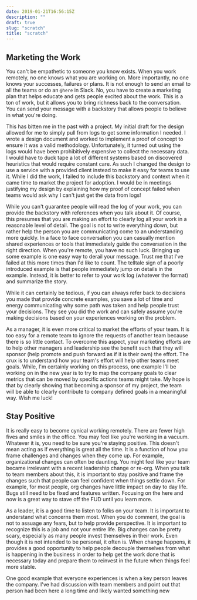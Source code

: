 ```yaml
---
date: 2019-01-21T16:56:15Z
description: ""
draft: true
slug: "scratch"
title: "scratch"
---
```


## Marketing the Work

You can't be empathetic to someone you know exists. When you work remotely, no one knows what you are working on. More importantly, no one knows your successes, failures or plans. It is not enough to send an email to all the teams or do an `@here` in Slack. No, you have to create a marketing plan that helps educate and gets people excited about the work. This is a ton of work, but it allows you to bring richness back to the conversation. You can send your message with a backstory that allows people to believe in what you're doing.

This has bitten me in the past with a project. My initial draft for the design allowed for me to simply pull from logs to get some information I needed. I wrote a design document and worked to implement a proof of concept to ensure it was a valid methodology. Unfortunately, it turned out using the logs would have been prohibitively expensive to collect the necessary data. I would have to duck tape a lot of different systems based on discovered heuristics that would require constant care. As such I changed the design to use a service with a provided client instead to make it easy for teams to use it. While I did the work, I failed to include this backstory and context when it came time to market the project for adoption. I would be in meetings justifying my design by explaining how my proof of concept failed when teams would ask why I can't just get the data from logs!

While you can't guarantee people will read the log of your work, you can provide the backstory with references when you talk about it. Of course, this presumes that you are making an effort to clearly log all your work in a reasonable level of detail. The goal is not to write everything down, but rather help the person you are communicating come to an understanding more quickly. In a face to face conversation you can casually mention shared experiences or tools that immediately guide the conversation in the right direction. When you're remote, you have no such luck. Bringing up some example is one easy way to derail your message. Trust me that I've failed at this more times than I'd like to count. The telltale sign of a poorly introduced example is that people immediately jump on details in the example. Instead, it is better to refer to your work log (whatever the format) and summarize the story.

While it can certainly be tedious, if you can always refer back to decisions you made that provide concrete examples, you save a lot of time and energy communicating why some path was taken and help people trust your decisions. They see you did the work and can safely assume you're making decisions based on your experiences working on the problem.

As a manager, it is even more critical to market the efforts of your team. It is too easy for a remote team to ignore the requests of another team because there is so little contact. To overcome this aspect, your marketing efforts are to help other managers and leadership see the benefit such that they will sponsor (help promote and push forward as if it is their own) the effort. The crux is to understand how your team's effort will help other teams meet goals. While, I'm certainly working on this process, one example I'll be working on in the new year is to try to map the company goals to clear metrics that can be moved by specific actions teams might take. My hope is that by clearly showing that becoming a sponsor of my project, the team will be able to clearly contribute to company defined goals in a meaningful way. Wish me luck!

## Stay Positive

It is really easy to become cynical working remotely. There are fewer high fives and smiles in the office. You may feel like you're working in a vacuum. Whatever it is, you need to be sure you're staying positive. This doesn't mean acting as if everything is great all the time. It is a function of how you frame challenges and changes when they come up. For example, organizational changes can often be daunting. You might feel like your team became irrelevant with a recent leadership change or re-org. When you talk to team members about this, it is important to stay positive and frame the changes such that people can feel confident when things settle down. For example, for most people, org changes have little impact on day to day life. Bugs still need to be fixed and features written. Focusing on the here and now is a great way to stave off the FUD until you learn more.

As a leader, it is a good time to listen to folks on your team. It is important to understand what concerns them most. When you do comment, the goal is not to assuage any fears, but to help provide perspective. It is important to recognize this is a job and not your entire life. Big changes can be pretty scary, especially as many people invest themselves in their work. Even though it is not intended to be personal, it often is. When change happens, it provides a good opportunity to help people decouple themselves from what is happening in the business in order to help get the work done that is necessary today and prepare them to reinvest in the future when things feel more stable.

One good example that everyone experiences is when a key person leaves the company. I've had discussion with team members and point out that person had been here a long time and likely wanted something new
